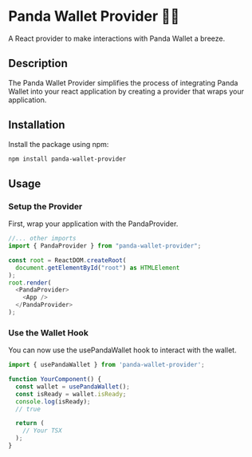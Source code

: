 # Panda Wallet Provider 🐼💼

A React provider to make interactions with Panda Wallet a breeze.

## Description

The Panda Wallet Provider simplifies the process of integrating Panda Wallet into your react application by creating a provider that wraps your application.

## Installation

Install the package using npm:

```sh
npm install panda-wallet-provider
```

## Usage

### Setup the Provider

First, wrap your application with the PandaProvider.

```typescript
//... other imports
import { PandaProvider } from "panda-wallet-provider";

const root = ReactDOM.createRoot(
  document.getElementById("root") as HTMLElement
);
root.render(
  <PandaProvider>
    <App />
  </PandaProvider>
);
```

### Use the Wallet Hook

You can now use the usePandaWallet hook to interact with the wallet.

```typescript
import { usePandaWallet } from 'panda-wallet-provider';

function YourComponent() {
  const wallet = usePandaWallet();
  const isReady = wallet.isReady;
  console.log(isReady);
  // true

  return (
    // Your TSX
  );
}
```
